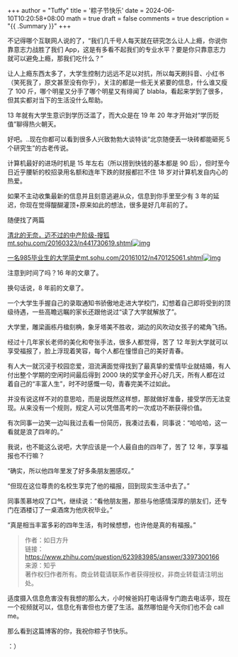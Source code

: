 +++
author = "Tuffy"
title = '粽子节快乐'
date = 2024-06-10T10:20:58+08:00
math = true 
draft = false
comments = true
description = "{{ .Summary }}"
+++

不记得哪个互联网人说的了，“我们几千号人每天就在研究怎么让人上瘾，你说你靠意志力战胜了我们 App，这是有多看不起我们的专业水平？要是你只靠意志力就可以避免上瘾，那我们吃什么？”

让人上瘾东西太多了，大学生控制力远远不足以对抗，所以每天刷抖音、小红书（笑死我了，原文甚至没有你乎），关注的都是一些无关紧要的信息，什么谁又瘦了 100 斤，哪个明星又分手了哪个明星又有绯闻了 blabla，看起来学到了很多，但其实都对当下的生活没什么帮助。

13 年就有大学生意识到学历泛滥了，而大众是在 19 年 20 年才开始对“学历贬值”聊得热火朝天。

好吧。..现在你都可以看到很多人兴致勃勃大谈特谈“北京随便丢一块砖都能砸死 5 个研究生”的古老传说。

计算机最好的进场时机是 15 年左右（所以捞到快钱的基本都是 90 后），但时至今日近乎腰斩的校招录用名额和连年下跌的财报都拦不住 18 岁对计算机发自内心的热爱。

如果不主动收集最新的信息并且刻意逃避从众，信息到你手里至少有 3 年的延迟，你现在觉得醍醐灌顶+原来如此的想法，很多是好几年前的了。

随便找了两篇

[清北的无奈，迈不过的中产阶级-搜狐mt.sohu.com/20160323/n441730619.shtml![img](https://pic4.zhimg.com/v2-7d3835da160188093d734877df0aadef_180x120.jpg)](https://link.zhihu.com/?target=https%3A//mt.sohu.com/20160323/n441730619.shtml)

[一名985毕业生的大学简史mt.sohu.com/20161012/n470125061.shtml![img](https://pic3.zhimg.com/v2-28342260aefb4ab3de8def92762e1cb2_ipico.jpg)](https://link.zhihu.com/?target=https%3A//mt.sohu.com/20161012/n470125061.shtml)

注意到时间了吗？16 年的文章了。

换句话说，8 年前的文章了。

一个大学生手握自己的录取通知书骄傲地走进大学校门，幻想着自己即将受到的顶级待遇，一些高瞻远瞩的家长还跟他说过“读了大学就解放了”。

大学里，雕梁画栋丹楹刻桷，象牙塔美不胜收，湖边的风吹动女孩子的裙角飞扬。

经过十几年家长老师的美化和夸张手法，很多人都觉得，苦了 12 年到大学就可以享受福报了，脸上浮现着笑容，每个人都在憧憬自己的美好青春。

有人大一就沉浸于校园恋爱，泪流满面觉得找到了最真挚的爱情毕业就结婚，有人付出整个学期的空闲时间最后得到 2000 块的奖学金开心好几天，所有人都在过着自己的“丰富人生”，时不时感慨一句，青春完美不过如此。

并没有说这样不对的意思哈，而是说既然这样想，那就做好准备，接受学历无法变现。从来没有一个规则，规定人可以凭借高考的一次成功不断获得价值。

有次同事一边笑一边叫我过去看一份简历，我凑过去看，同事说：“哈哈哈，这一看就是浪了四年的。”

我说，也不能这么说吧，大学应该是一个人最自由的四年了，苦了 12 年，享享福报也不行嘛？

“确实，所以他四年里发了好多条朋友圈感叹。”

“但现在这位尊贵的名校生享完了他的福报，回到现实生活中去了。”

同事羡慕地叹了口气，继续说：“看他朋友圈，那些与他感情深厚的朋友们，还专门在酒楼订了一桌酒席为他庆祝毕业。”

“真是相当丰富多彩的四年生活，有时候想想，也许他是真的有福报。”

>
>
>作者：如日方升<br>
>链接：https://www.zhihu.com/question/623983985/answer/3397300166<br>
>来源：知乎<br>
>著作权归作者所有。商业转载请联系作者获得授权，非商业转载请注明出处。<br>
>
>

适度摄入信息危害没有我想的那么大，小时候爸妈打电话得专门跑去电话亭，现在一个视频就可以，信息化有害但也方便了生活。虽然哪怕是今天你们也不会 call me。

那么看到这篇博客的你，我祝你粽子节快乐。

：）

